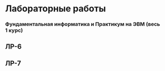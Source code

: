 # Лабораторные работы
### Фундаментальная информатика и Практикум на ЭВМ (весь 1 курс)

## ЛР-6

## ЛР-7


